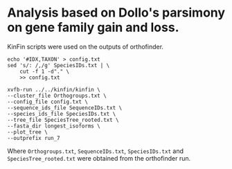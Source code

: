# Analysis based on Dollo's parsimony on gene family gain and loss.

KinFin scripts were used on the outputs of orthofinder.

```
echo '#IDX,TAXON' > config.txt
sed 's/: /,/g' SpeciesIDs.txt | \
    cut -f 1 -d"." \
    >> config.txt
```

```
xvfb-run ../../kinfin/kinfin \
--cluster_file Orthogroups.txt \
--config_file config.txt \
--sequence_ids_file SequenceIDs.txt \
--species_ids_file SpeciesIDs.txt \
--tree_file SpeciesTree_rooted.txt \
--fasta_dir longest_isoforms \
--plot_tree \
--outprefix run_7
```

Where `Orthogroups.txt`, `SequenceIDs.txt`, `SpeciesIDs.txt` and `SpeciesTree_rooted.txt` were obtained from the orthofinder run.
